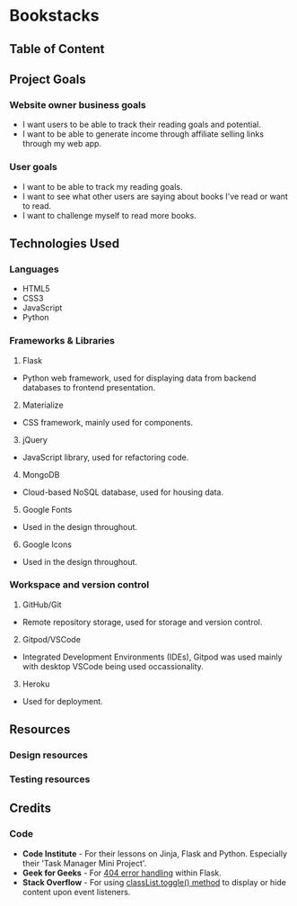 # Bookstacks

## Table of Content

## Project Goals

### Website owner business goals

- I want users to be able to track their reading goals and potential. 
- I want to be able to generate income through affiliate selling links through my web app. 

### User goals

- I want to be able to track my reading goals. 
- I want to see what other users are saying about books I've read or want to read. 
- I want to challenge myself to read more books.

## Technologies Used
### Languages
- HTML5
- CSS3
- JavaScript
- Python

### Frameworks & Libraries
1. Flask
- Python web framework, used for displaying data from backend databases to frontend presentation.
2. Materialize
- CSS framework, mainly used for components.
3. jQuery
- JavaScript library, used for refactoring code.
4. MongoDB
- Cloud-based NoSQL database, used for housing data.
5. Google Fonts
- Used in the design throughout.
6. Google Icons
- Used in the design throughout.

### Workspace and version control
1. GitHub/Git
- Remote repository storage, used for storage and version control. 
2. Gitpod/VSCode
- Integrated Development Environments (IDEs), Gitpod was used mainly with desktop VSCode being used occassionality.
3. Heroku
- Used for deployment. 

## Resources

### Design resources

### Testing resources

## Credits
### Code
- **Code Institute** - For their lessons on Jinja, Flask and Python. Especially their 'Task Manager Mini Project'. 
- **Geek for Geeks** - For [404 error handling](https://www.geeksforgeeks.org/python-404-error-handling-in-flask/) within Flask.
- **Stack Overflow** - For using [classList.toggle() method](https://stackoverflow.com/questions/52556194/how-to-toggle-on-off-javascript) to display or hide content upon event listeners. 
